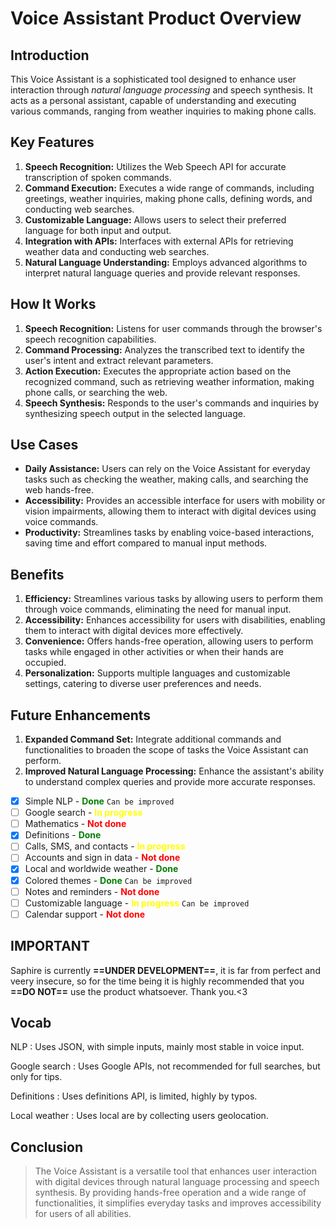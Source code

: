 # Voice Assistant Product Overview

## Introduction
This Voice Assistant is a sophisticated tool designed to enhance user interaction through *natural language processing* and speech synthesis. It acts as a personal assistant, capable of understanding and executing various commands, ranging from weather inquiries to making phone calls.

## Key Features
1. **Speech Recognition:** Utilizes the Web Speech API for accurate transcription of spoken commands.
2. **Command Execution:** Executes a wide range of commands, including greetings, weather inquiries, making phone calls, defining words, and conducting web searches.
3. **Customizable Language:** Allows users to select their preferred language for both input and output.
4. **Integration with APIs:** Interfaces with external APIs for retrieving weather data and conducting web searches.
5. **Natural Language Understanding:** Employs advanced algorithms to interpret natural language queries and provide relevant responses.

## How It Works
1. **Speech Recognition:** Listens for user commands through the browser's speech recognition capabilities.
2. **Command Processing:** Analyzes the transcribed text to identify the user's intent and extract relevant parameters.
3. **Action Execution:** Executes the appropriate action based on the recognized command, such as retrieving weather information, making phone calls, or searching the web.
4. **Speech Synthesis:** Responds to the user's commands and inquiries by synthesizing speech output in the selected language.

## Use Cases
- **Daily Assistance:** Users can rely on the Voice Assistant for everyday tasks such as checking the weather, making calls, and searching the web hands-free.
- **Accessibility:** Provides an accessible interface for users with mobility or vision impairments, allowing them to interact with digital devices using voice commands.
- **Productivity:** Streamlines tasks by enabling voice-based interactions, saving time and effort compared to manual input methods.

## Benefits
1. **Efficiency:** Streamlines various tasks by allowing users to perform them through voice commands, eliminating the need for manual input.
2. **Accessibility:** Enhances accessibility for users with disabilities, enabling them to interact with digital devices more effectively.
3. **Convenience:** Offers hands-free operation, allowing users to perform tasks while engaged in other activities or when their hands are occupied.
4. **Personalization:** Supports multiple languages and customizable settings, catering to diverse user preferences and needs.

## Future Enhancements
1. **Expanded Command Set:** Integrate additional commands and functionalities to broaden the scope of tasks the Voice Assistant can perform.
2. **Improved Natural Language Processing:** Enhance the assistant's ability to understand complex queries and provide more accurate responses.

- [X] Simple NLP - <strong style="color:green;text-align:right;">Done</strong> `Can be improved`
- [ ] Google search - <strong style="color:yellow;text-align:right;">In progress</strong>
- [ ] Mathematics - <strong style="color:red;text-align:right;">Not done</strong>
- [X] Definitions - <strong style="color:green;text-align:right;">Done</strong>
- [ ] Calls, SMS, and contacts - <strong style="color:yellow;text-align:right;">In progress</strong>
- [ ] Accounts and sign in data - <strong style="color:red;text-align:right;">Not done</strong>
- [X] Local and worldwide weather - <strong style="color:green;text-align:right;">Done</strong>
- [X] Colored themes - <strong style="color:green;text-align:right;">Done</strong> `Can be improved`
- [ ] Notes and reminders - <strong style="color:red;text-align:right;">Not done</strong>
- [ ] Customizable language - <strong style="color:yellow;text-align:right;">In progress</strong> `Can be improved`
- [ ] Calendar support - <strong style="color:red;text-align:right;">Not done</strong>

## IMPORTANT

Saphire is currently **==UNDER DEVELOPMENT==**, it is far from perfect and veery insecure, so for the time being it is highly recommended that you **==DO NOT==** use the product whatsoever. Thank you.<3

## Vocab
NLP
: Uses JSON, with simple inputs, mainly most stable in voice input.

Google search
: Uses Google APIs, not recommended for full searches, but only for tips.

Definitions
: Uses definitions API, is limited, highly by typos.

Local weather
: Uses local are by collecting users geolocation.

## Conclusion
> The Voice Assistant is a versatile tool that enhances user interaction with digital devices through natural language processing and speech synthesis. By providing hands-free operation and a wide range of functionalities, it simplifies everyday tasks and improves accessibility for users of all abilities.